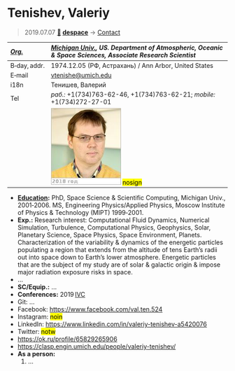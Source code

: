 # Tenishev, Valeriy
> 2019.07.07 **[🚀](../index/index.md) [despace](index.md)** → [Contact](contact.md)

|*[Org.](contact.md)*|*[Michigan Univ.](zz_michigan_univ.md), US. Department of Atmospheric, Oceanic & Space Sciences, Associate Research Scientist*|
|:--|:--|
|B‑day, addr.|1974.12.05 (РФ, Астрахань) / Ann Arbor, United States|
|E‑mail|<vtenishe@umich.edu>|
|i18n|Тенишев, Валерий|
|Tel|*раб.:* +1(734)763-62-46, +1(734)763-62-21; *mobile:* +1(734)272-27-01|
||[![](f/contact/t/tenishev1_photo_thumb.jpg)](f/contact/t/tenishev1_photo.jpg) <mark>nosign</mark>|

   - **[Education](edu.md):** PhD, Space Science & Scientific Computing, Michigan Univ., 2001‑2006. MS, Engineering Physics/Applied Physics, Moscow Institute of Physics & Technology (MIPT) 1999‑2001.
   - **Exp.:** Research interest: Computational Fluid Dynamics, Numerical Simulation, Turbulence, Computational Physics, Geophysics, Solar, Planetary Science, Space Physics, Space Environment, Planets. Characterization of the variability & dynamics of the energetic particles populating a region that extends from the altitude of tens Earth’s radii out into space down to Earth’s lower atmosphere. Energetic particles that are the subject of my study are of solar & galactic origin & impose major radiation exposure risks in space.
   - …
   - **SC/Equip.:** …
   - **Conferences:** 2019 [IVC](ivc_2019.md)
   - Git: …
   - Facebook: <https://www.facebook.com/val.ten.524>
   - Instagram: <mark>noin</mark>
   - LinkedIn: <https://www.linkedin.com/in/valeriy-tenishev-a5420076>
   - Twitter: <mark>notw</mark>
   - <https://ok.ru/profile/65829265906>
   - <https://clasp.engin.umich.edu/people/valeriy-tenishev/>
   - **As a person:**
      1. …
